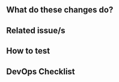 <!-- Title Annotations:

  WIP: work in progress
  🐛    Fix a bug.
  ✨    Introduce new features.
  ♻️    Refactor code.
  🚑️    Critical hotfix.
  🎨    Enhance existing feature.
  ⚗️    Perform experiments.
  ⬆️    Upgrade dependencies.
  📝    Add or update documentation.
  🔨    Add or update development scripts.
  🔒️    Fix security issues.
  ⚠️    Changes in associated codebases: changes in ops configuration etc. required before deploying: Please link associated issue or PR
  🗃️    Database table changed (relevant for devops)


or from https://gitmoji.dev/
-->

## What do these changes do?



## Related issue/s

<!-- Link pull request to an issue
  SEE https://docs.github.com/en/issues/tracking-your-work-with-issues/linking-a-pull-request-to-an-issue

- resolves ITISFoundation/osparc-issues#428
- fixes #26
-->


## How to test

<!-- Give REVIEWERS some hits or code snippets on how could this be tested -->

## DevOps Checklist
<!--

Some checks that might help your code run stable on production, and help devops assess criticality.

Modified from https://oschvr.com/posts/what-id-like-as-sre/


- [ ] How can DevOps check the health of the service ?
- [ ] How can DevOps safely and gracefully restart the service ?
- [ ] How and why would this code fail ?
- [ ] What kind of metrics are you exposing ?
- [ ] Is there any documentation/design specification for the service ?
- [ ] How (e.g. through which loglines) can DevOps detect unexpected situations that require escalation to human ?
- [ ] What are the resource limitations (CPU, RAM) expected for this service ?
- [ ] Are all relevant variables documented and adjustable via environment variables (i.e. no hardcoded magic numbers) ?
-->
